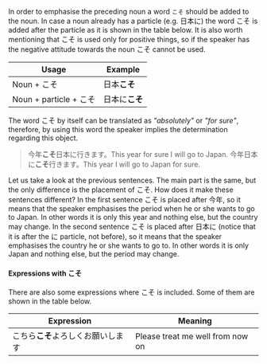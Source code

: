 In order to emphasise the preceding noun a word `こそ` should be added to the noun. In case a noun already has a particle (e.g. 日本に) the word こそ is added after the particle as it is shown in the table below.
It is also worth mentioning that こそ is used only for positive things, so if the speaker has the negative attitude towards the noun こそ cannot be used.

|Usage|Example|
|-|-|
|Noun + こそ|日本**こそ**|
|Noun + particle + こそ|日本に**こそ**|

The word こそ by itself can be translated as *"absolutely"* or *"for sure"*, therefore, by using this word the speaker implies the determination regarding this object.

>今年**こそ**日本に行きます。This year for sure I will go to Japan.
>今年日本に**こそ**行きます。This year I will go to Japan for sure.

Let us take a look at the previous sentences. The main part is the same, but the only difference is the placement of こそ. How does it make these sentences different?
In the first sentence こそ is placed after 今年, so it means that the speaker emphasises the period when he or she wants to go to Japan. In other words it is only this year and nothing else, but the country may change.
In the second sentence こそ is placed after 日本に (notice that it is after the に particle, not before), so it means that the speaker emphasises the country he or she wants to go to. In other words it is only Japan and nothing else, but the period may change.

#### Expressions with こそ
There are also some expressions where こそ is included. Some of them are shown in the table below.

|Expression|Meaning|
|-|-|
|こちら**こそ**よろしくお願いします|Please treat me well from now on|